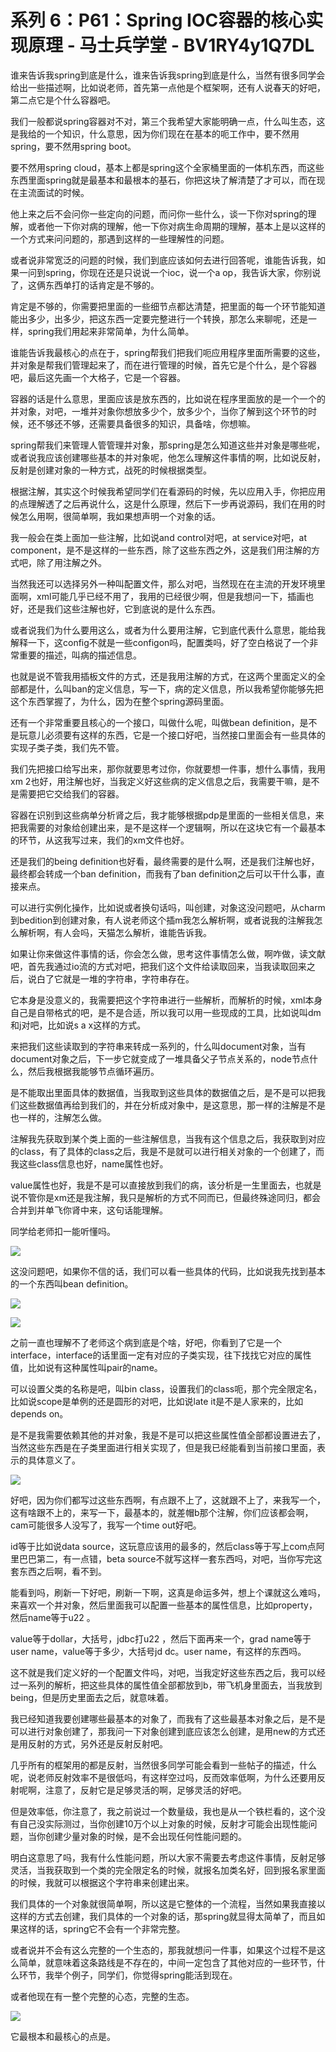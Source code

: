 # 系列 6：P61：Spring IOC容器的核心实现原理 - 马士兵学堂 - BV1RY4y1Q7DL

谁来告诉我spring到底是什么，谁来告诉我spring到底是什么，当然有很多同学会给出一些描述啊，比如说老师，首先第一点他是个框架啊，还有人说春天的好吧，第二点它是个什么容器吧。

我们一般都说spring容器对不对，第三个我希望大家能明确一点，什么叫生态，这是我给的一个知识，什么意思，因为你们现在在基本的呃工作中，要不然用spring，要不然用spring boot。

要不然用spring cloud，基本上都是spring这个全家桶里面的一体机东西，而这些东西里面spring就是最基本和最根本的基石，你把这块了解清楚了才可以，而在现在主流面试的时候。

他上来之后不会问你一些定向的问题，而问你一些什么，谈一下你对spring的理解，或者他一下你对病的理解，他一下你对病生命周期的理解，基本上是以这样的一个方式来问问题的，那遇到这样的一些理解性的问题。

或者说非常宽泛的问题的时候，我们到底应该如何去进行回答呢，谁能告诉我，如果一问到spring，你现在还是只说说一个ioc，说一个a op，我告诉大家，你别说了，这俩东西单打的话肯定是不够的。

肯定是不够的，你需要把里面的一些细节点都达清楚，把里面的每一个环节能知道能出多少，出多少，把这东西一定要完整进行一个转换，那怎么来聊呢，还是一样，spring我们用起来非常简单，为什么简单。

谁能告诉我最核心的点在于，spring帮我们把我们呃应用程序里面所需要的这些，并对象是帮我们管理起来了，而在进行管理的时候，首先它是个什么，是个容器吧，最后这先画一个大格子，它是一个容器。

容器的话是什么意思，里面应该是放东西的，比如说在程序里面放的是一个一个的并对象，对吧，一堆并对象你想放多少个，放多少个，当你了解到这个环节的时候，还不够还不够，还需要具备很多的知识，具备啥，你想嘛。

spring帮我们来管理人管管理并对象，那spring是怎么知道这些并对象是哪些呢，或者说我应该创建哪些基本的并对象呢，他怎么理解这件事情的啊，比如说反射，反射是创建对象的一种方式，战死的时候根据类型。

根据注解，其实这个时候我希望同学们在看源码的时候，先以应用入手，你把应用的点理解透了之后再说什么，这是什么原理，然后下一步再说源码，我们在用的时候怎么用啊，很简单啊，我如果想声明一个对象的话。

我一般会在类上面加一些注解，比如说and control对吧，at service对吧，at component，是不是这样的一些东西，除了这些东西之外，这是我们用注解的方式吧，除了用注解之外。

当然我还可以选择另外一种叫配置文件，那么对吧，当然现在在主流的开发环境里面啊，xml可能几乎已经不用了，我用的已经很少啊，但是我想问一下，插画也好，还是我们这些注解也好，它到底说的是什么东西。

或者说我们为什么要用这么，或者为什么要用注解，它到底代表什么意思，能给我解释一下，这config不就是一些configon吗，配置类吗，好了空白格说了一个非常重要的描述，叫病的描述信息。

也就是说不管我用插板文件的方式，还是我用注解的方式，在这两个里面定义的全部都是什，么叫ban的定义信息，写一下，病的定义信息，所以我希望你能够先把这个东西掌握了，为什么，因为在整个spring源码里面。

还有一个非常重要且核心的一个接口，叫做什么呢，叫做bean definition，是不是玩意儿必须要有这样的东西，它是一个接口好吧，当然接口里面会有一些具体的实现子类子类，我们先不管。

我们先把接口给写出来，那你就要思考过你，你就要想一件事，想什么事情，我用xm 2也好，用注解也好，当我定义好这些病的定义信息之后，我需要干嘛，是不是需要把它交给我们的容器。

容器在识别到这些病单分析肾之后，我才能够根据pdp是里面的一些相关信息，来把我需要的对象给创建出来，是不是这样一个逻辑啊，所以在这块它有一个最基本的环节，从这我写过来，我们的xm文件也好。

还是我们的being definition也好看，最终需要的是什么啊，还是我们注解也好，最终都会转成一个ban definition，而我有了ban definition之后可以干什么事，直接来点。

可以进行实例化操作，比如说或者换句话吗，叫创建，对象这没问题吧，从charm到bedition到创建对象，有人说老师这个插m我怎么解析啊，或者说我的注解我怎么解析啊，有人会吗，天猫怎么解析，谁能告诉我。

如果让你来做这件事情的话，你会怎么做，思考这件事情怎么做，啊咋做，读文献吧，首先我通过io流的方式对吧，把我们这个文件给读取回来，当我读取回来之后，说白了它就是一堆的字符串，字符串存在。

它本身是没意义的，我需要把这个字符串进行一些解析，而解析的时候，xml本身自己是自带格式的吧，是不是合适，所以我可以用一些现成的工具，比如说叫dm和j对吧，比如说s a x这样的方式。

来把我们这些读取到的字符串来转成一系列的，什么叫document对象，当有document对象之后，下一步它就变成了一堆具备父子节点关系的，node节点什么，然后我根据我能够节点循环遍历。

是不能取出里面具体的数据值，当我取到这些具体的数据值之后，是不是可以把我们这些数据值再给到我们的，并在分析成对象中，是这意思，那一样的注解是不是也一样的，注解怎么做。

注解我先获取到某个类上面的一些注解信息，当我有这个信息之后，我获取到对应的class，有了具体的class之后，我是不是就可以进行相关对象的一个创建了，而我这些class信息也好，name属性也好。

value属性也好，我是不是可以直接放到我们的病，该分析是一生里面去，也就是说不管你是xm还是我注解，我只是解析的方式不同而已，但最终殊途同归，都会合并到并单飞你肾中来，这句话能理解。

同学给老师扣一能听懂吗。

![](img/7869418cd3daefdd97ff0b23108fd270_1.png)

这没问题吧，如果你不信的话，我们可以看一些具体的代码，比如说我先找到基本的一个东西叫bean definition。



![](img/7869418cd3daefdd97ff0b23108fd270_3.png)

![](img/7869418cd3daefdd97ff0b23108fd270_4.png)

之前一直也理解不了老师这个病到底是个啥，好吧，你看到了它是一个interface，interface的话里面一定有对应的子类实现，往下找找它对应的属性值，比如说有这种属性叫pair的name。

可以设置父类的名称是吧，叫bin class，设置我们的class呃，那个完全限定名，比如说scope是单例的还是圆形的对吧，比如说late it是不是人家来的，比如depends on。

是不是我需要依赖其他的并对象，我是不是可以把这些属性值全部都设置进去了，当然这些东西是在子类里面进行相关实现了，但是我已经能看到当前接口里面，表示的具体意义了。



![](img/7869418cd3daefdd97ff0b23108fd270_6.png)

好吧，因为你们都写过这些东西啊，有点跟不上了，这就跟不上了，来我写一个，这有啥跟不上的，来写一下，最基本的，就差帽b那个注解，你们应该都会啊，cam可能很多人没写了，我写一个time out好吧。

id等于比如说data source，这玩意应该用的最多的，然后class等于写上com点阿里巴巴第二，有一点错，beta source不就写这样一套东西吗，对吧，当你写完这套东西之后啊，看不到。

能看到吗，刷新一下好吧，刷新一下啊，这真是命运多舛，想上个课就这么难吗，来喜欢一个并对象，然后里面我可以配置一些基本的属性信息，比如property，然后name等于u22 。

value等于dollar，大括号，jdbc打u22 ，然后下面再来一个，grad name等于user name，value等于多少，大括号jd dc。user name，有这样的东西吗。

这不就是我们定义好的一个配置文件吗，对吧，当我定好这些东西之后，我可以经过一系列的解析，把这些具体的属性值全部都放到b，带飞机身里面去，当我放到being，但是历史里面去之后，就意味着。

我已经知道我要创建哪些最基本的对象了，而我有了这些最基本对象之后，是不是可以进行对象创建了，那我问一下对象创建到底应该怎么创建，是用new的方式还是用反射的方式，另外还是反射反射吧。

几乎所有的框架用的都是反射，当然很多同学可能会看到一些帖子的描述，什么呢，说老师反射效率不是很低吗，有这样空过吗，反而效率低啊，为什么还要用反射呢啊，注意了，反射它是足够灵活的啊，足够灵活的好吧。

但是效率低，你注意了，我之前说过一个数量级，我也是从一个铁栏看的，这个没有自己没实际测过，当你创建10万个以上对象的时候，反射才可能会出现性能问题，当你创建少量对象的时候，是不会出现任何性能问题的。

明白这意思了吗，我有什么性能问题，所以大家不需要去考虑这件事情，反射足够灵活，当我获取到一个类的完全限定名的时候，就报名加类名好，回到报名家里面的时候，我就可以根据这个字符串来创建出来。

我们具体的一个对象就很简单啊，所以这是它整体的一个流程，当然如果我直接以这样的方式去创建，我们具体的一个对象的话，那spring就显得太简单了，而且如果这样的话，spring它不会有一个非常完整。

或者说并不会有这么完整的一个生态的，那我就想问一件事，如果这个过程不是这么简单，就意味着这条路线是不存在的，中间一定包含了其他对应的一些环节，什么环节，我举个例子，同学们，你觉得spring能活到现在。

或者他现在有一整个完整的心态，完整的生态。

![](img/7869418cd3daefdd97ff0b23108fd270_8.png)

它最根本和最核心的点是。